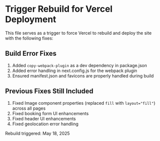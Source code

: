 # Trigger Rebuild for Vercel Deployment

This file serves as a trigger to force Vercel to rebuild and deploy the site with the following fixes:

## Build Error Fixes

1. Added `copy-webpack-plugin` as a dev dependency in package.json
2. Added error handling in next.config.js for the webpack plugin
3. Ensured manifest.json and favicons are properly handled during build

## Previous Fixes Still Included

1. Fixed Image component properties (replaced `fill` with `layout="fill"`) across all pages
2. Fixed booking form UI enhancements
3. Fixed header UI enhancements
4. Fixed geolocation error handling

Rebuild triggered: May 18, 2025
